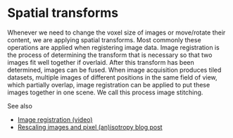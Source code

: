 # Spatial transforms

Whenever we need to change the voxel size of images or move/rotate their content, we are applying spatial transforms. Most commonly these operations are applied when registering image data. Image registration is the process of determining the transform that is necessary so that two images fit well together if overlaid. After this transform has been determined, images can be fused. When image acquisition produces tiled datasets, multiple images of different positions in the same field of view, which partially overlap, image registration can be applied to put these images together in one scene. We call this process image stitching.

See also
* [Image registration (video)](https://youtu.be/3CGC-5vwraM)
* [Rescaling images and pixel (an)isotropy blog post](https://focalplane.biologists.com/2023/03/02/rescaling-images-and-pixel-anisotropy/)